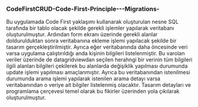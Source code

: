 ### CodeFirstCRUD-Code-First-Principle---Migrations-

Bu uygulamada Code First yaklaşımı kullanarak oluşturulan nesne SQL tarafında bir tablo olacak şekilde gerekli işlemler yapılarak veritabanı oluşturulmuştur.
Ardından form ekranı üzerinde gerekli alanlar doldurulduktan sonra veritabanına ekleme işlemi yapılacak şekilde bir tasarım gerçekleştirilmiştir. Ayrıca eğer veritabanında daha öncesinde veri varsa uygulama çalıştırıldığı anda kişinin bilgileri listelenmiştir.
Bu varolan veriler üzerinde de datagridviewdan seçilen herahngi bir verinin tüm bilgileri ilgili alanları bilgileri çekilerek bu alanlarda değişiklik yapılması durumunda update işlemi yapılması amaçlanmıştır.
Ayrıca bu veritabanından istenilmesi durumunda arama işlemi yapılarak istenilen arama detayı varsa veritabanından o veriye ait bilgiler listelenmiş olacaktır. Tasarım detayları ve programlama çerçevesi temel olarak bu fikirler üzerinden yola çıkılarak oluşturulmuştur.
